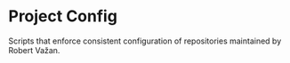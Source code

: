 # Project Config #

Scripts that enforce consistent configuration of repositories maintained by Robert Važan.
